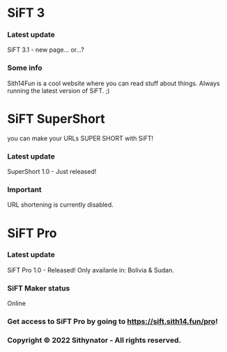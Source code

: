 # SiFT 3

### Latest update
SiFT 3.1 - new page... or...?

### Some info
Sith14Fun is a cool website where you can read stuff about things. Always running the latest version of SiFT. ;)

# SiFT SuperShort
you can make your URLs SUPER SHORT with SiFT!

### Latest update
SuperShort 1.0 - Just released!

### Important
URL shortening is currently disabled.

# SiFT Pro

### Latest update
SiFT Pro 1.0 - Released! Only availanle in: Bolivia & Sudan.

### SiFT Maker status
Online

### Get access to SiFT Pro by going to https://sift.sith14.fun/pro!

### Copyright © 2022 Sithynator - All rights reserved.
